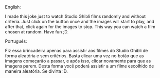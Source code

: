 English:

I made this joke just to watch Studio Ghibli films randomly and without criteria. Just click on the button once and the images will start to play, and after that, click again for the images to stop. This way you can watch a film chosen at random.
Have fun ;D.

Português:

Fiz essa brincadeira apenas para assistir aos filmes do Studio Ghibli de forma aleatória e sem critérios. Basta clicar uma vez no botão que as imagens começarão a passar, e após isso, clicar novamente para que as imagens parem. Desta forma você poderá assistir a um filme escolhido de maneira aleatória.
Se divirta :D.
